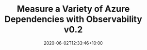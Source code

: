 ---
title: "Measure a Variety of Azure Dependencies with Observability v0.2"
date: 2020-06-02T12:33:46+10:00
description: With the release of Arcus Observability v0.2 our support for dependency tracking of Azure resources has greatly expanded.
articleUrl: https://www.codit.eu/blog/measure-a-variety-of-azure-dependencies-with-observability-v0-2/
---